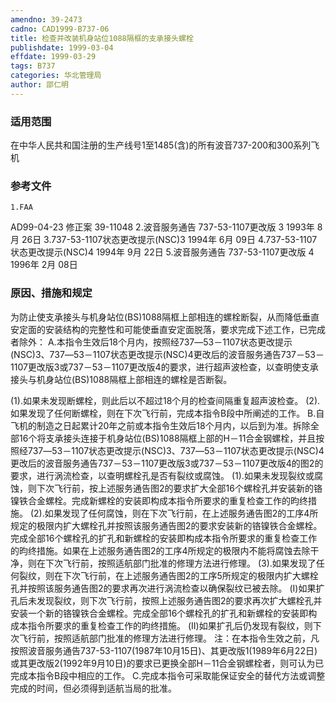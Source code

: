 ```yaml
---
amendno: 39-2473
cadno: CAD1999-B737-06
title: 检查并改装机身站位1088隔框的支承接头螺栓
publishdate: 1999-03-04
effdate: 1999-03-29
tags: B737
categories: 华北管理局
author: 邵仁明
---
```


### 适用范围 
在中华人民共和国注册的生产线号1至1485(含)的所有波音737-200和300系列飞机

<!--more-->
### 参考文件
    1.FAA 
AD99-04-23 修正案 39-11048 
    2.波音服务通告 737-53-1107更改版 3 1993年 8月 26日
    3.737-53-1107状态更改提示(NSC)3 1994年 6月 09日
    4.737-53-1107状态更改提示(NSC)4 1994年 9月 22日
    5.波音服务通告 737-53-1107更改版 4 1996年 2月 08日

### 原因、措施和规定 
为防止使支承接头与机身站位(BS)1088隔框上部相连的螺栓断裂，从而降低垂直安定面的安装结构的完整性和可能使垂直安定面脱落，要求完成下述工作，已完成者除外： 
    A.本指令生效后18个月内，按照经737―53－1107状态更改提示(NSC)3、737―53－1107状态更改提示(NSC)4更改后的波音服务通告737－53－1107更改版3或737－53－1107更改版4的要求，进行超声波检查，以查明使支承接头与机身站位(BS)1088隔框上部相连的螺栓是否断裂。 
  
(1).如果未发现断螺栓，则此后以不超过18个月的检查间隔重复超声波检查。 
    (2).如果发现了任何断螺栓，则在下次飞行前，完成本指令B段中所阐述的工作。 
    B.自飞机的制造之日起累计20年之前或本指令生效后18个月内，以后到为准。拆除全部16个将支承接头连接于机身站位(BS)1088隔框上部的H－11合金钢螺栓，并且按照经737―53－1107状态更改提示(NSC)3、737―53－1107状态更改提示(NSC)4更改后的波音服务通告737－53－1107更改版3或737－53－1107更改版4的图2的要求，进行涡流检查，以查明螺栓孔是否有裂纹或腐蚀。 
    (1).如果未发现裂纹或腐蚀，则下次飞行前，按上述服务通告图2的要求扩大全部16个螺栓孔并安装新的铬镍铁合金螺栓。完成新螺栓的安装即构成本指令所要求的重复检查工作的昀终措施。 
    (2).如果发现了任何腐蚀，则在下次飞行前，在上述服务通告图2的工序4所规定的极限内扩大螺栓孔并按照该服务通告图2的要求安装新的铬镍铁合金螺栓。完成全部16个螺栓孔的扩孔和新螺栓的安装即构成本指令所要求的重复检查工作的昀终措施。如果在上述服务通告图2的工序4所规定的极限内不能将腐蚀去除干净，则在下次飞行前，按照适航部门批准的修理方法进行修理。 
    (3).如果发现了任何裂纹，则在下次飞行前，在上述服务通告图2的工序5所规定的极限内扩大螺栓孔并按照该服务通告图2的要求再次进行涡流检查以确保裂纹已被去除。 
    (Ⅰ)如果扩孔后未发现裂纹，则下次飞行前，按照上述服务通告图2的要求再次扩大螺栓孔并安装一个新的铬镍铁合金螺栓。完成全部16个螺栓孔的扩孔和新螺栓的安装即构成本指令所要求的重复检查工作的昀终措施。 
    (Ⅱ)如果扩孔后仍发现有裂纹，则下次飞行前，按照适航部门批准的修理方法进行修理。 
注：在本指令生效之前，凡按照波音服务通告737-53-1107(1987年10月15日)、其更改版1(1989年6月22日)或其更改版2(1992年9月10日)的要求已更换全部H－11合金钢螺栓者，则可认为已完成本指令B段中相应的工作。 
    C.完成本指令可采取能保证安全的替代方法或调整完成的时间，但必须得到适航当局的批准。

  
